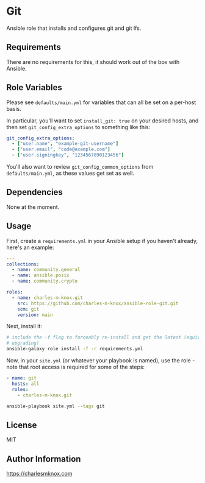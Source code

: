 # Git

Ansible role that installs and configures git and git lfs.

## Requirements

There are no requirements for this, it should work out of the box with Ansible.

## Role Variables

Please see `defaults/main.yml` for variables that can all be set on a per-host
basis.

In particular, you'll want to set `install_git: true` on your desired hosts, and
then set `git_config_extra_options` to something like this:

```yaml
git_config_extra_options:
  - ["user.name", "example-git-username"]
  - ["user.email", "code@example.com"]
  - ["user.signingkey", "1234567890123456"]
```

You'll also want to review `git_config_common_options` from `defaults/main.yml`, as these values get set as well.

## Dependencies

None at the moment.

## Usage

First, create a `requirements.yml` in your Ansible setup if you haven't already,
here's an example:

```yaml
---
collections:
  - name: community.general
  - name: ansible.posix
  - name: community.crypto

roles:
  - name: charles-m-knox.git
    src: https://github.com/charles-m-knox/ansible-role-git.git
    scm: git
    version: main
```

Next, install it:

```bash
# include the -f flag to forceably re-install and get the latest (equivalent to
# upgrading)
ansible-galaxy role install -f -r requirements.yml
```

Now, in your `site.yml` (or whatever your playbook is named), use the role -
note that root access is required for some of the steps:

```yaml
- name: git
  hosts: all
  roles:
    - charles-m-knox.git
```

```bash
ansible-playbook site.yml --tags git
```

## License

MIT

## Author Information

<https://charlesmknox.com>
